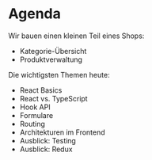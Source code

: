 # Agenda

Wir bauen einen kleinen Teil eines Shops:

- Kategorie-Übersicht
- Produktverwaltung

Die wichtigsten Themen heute:

- React Basics
- React vs. TypeScript
- Hook API
- Formulare
- Routing
- Architekturen im Frontend
- Ausblick: Testing
- Ausblick: Redux
